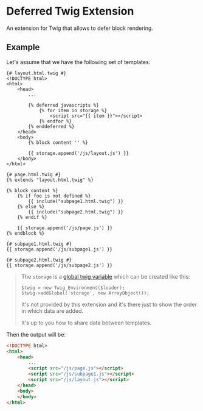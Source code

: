 Deferred Twig Extension
=======================

An extension for Twig that allows to defer block rendering.

## Example

Let's assume that we have the following set of templates:

```jinja
{# layout.html.twig #}
<!DOCTYPE html>
<html>
    <head>
        ...

        {% deferred javascripts %}
            {% for item in storage %}
                <script src="{{ item }}"></script>
            {% endfor %}
        {% enddeferred %}
    </head>
    <body>
        {% block content '' %}

        {{ storage.append('/js/layout.js') }}
    </body>
</html>
```

```jinja
{# page.html.twig #}
{% extends "layout.html.twig" %}

{% block content %}
    {% if foo is not defined %}
        {{ include("subpage1.html.twig") }}
    {% else %}
        {{ include("subpage2.html.twig") }}
    {% endif %}

    {{ storage.append('/js/page.js') }}
{% endblock %}
```

```jinja
{# subpage1.html.twig #}
{{ storage.append('/js/subpage1.js') }}
```

```jinja
{# subpage2.html.twig #}
{{ storage.append('/js/subpage2.js') }}
```

> The `storage` is a [global twig variable](http://twig.sensiolabs.org/doc/advanced.html#globals)
> which can be created like this:
>
>     $twig = new Twig_Environment($loader);
>     $twig->addGlobal('storage', new ArrayObject());
>
> It's not provided by this extension and it's there just to show the order in which data are added.
>
> It's up to you how to share data between templates.

Then the output will be:

```html
<!DOCTYPE html>
<html>
    <head>
        ...
        <script src="/js/page.js"></script>
        <script src="/js/subpage1.js"></script>
        <script src="/js/layout.js"></script>
    </head>
    <body>
    </body>
</html>
```
